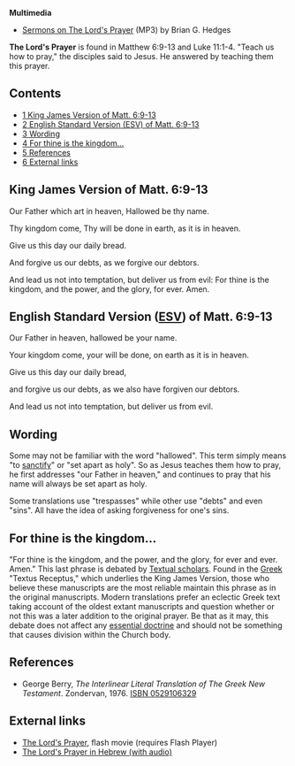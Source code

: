 **Multimedia**

-   [Sermons on The Lord's Prayer](http://www.fulkersonpark.com/audio/by/series/the_lord_s_prayer_learning_from_jesus_how_to_pray)
    (MP3) by Brian G. Hedges

**The Lord's Prayer** is found in Matthew 6:9-13 and Luke 11:1-4.
"Teach us how to pray," the disciples said to Jesus. He answered by
teaching them this prayer.

## Contents

-   [1 King James Version of Matt. 6:9-13](#King_James_Version_of_Matt._6:9-13)
-   [2 English Standard Version (ESV) of Matt. 6:9-13](#English_Standard_Version_.28ESV.29_of_Matt._6:9-13)
-   [3 Wording](#Wording)
-   [4 For thine is the kingdom...](#For_thine_is_the_kingdom...)
-   [5 References](#References)
-   [6 External links](#External_links)

## King James Version of Matt. 6:9-13

Our Father which art in heaven, Hallowed be thy name.

Thy kingdom come, Thy will be done in earth, as it is in heaven.

Give us this day our daily bread.

And forgive us our debts, as we forgive our debtors.

And lead us not into temptation, but deliver us from evil: For
thine is the kingdom, and the power, and the glory, for ever.
Amen.

## English Standard Version ([ESV](ESV "ESV")) of Matt. 6:9-13

Our Father in heaven, hallowed be your name.

Your kingdom come, your will be done, on earth as it is in heaven.

Give us this day our daily bread,

and forgive us our debts, as we also have forgiven our debtors.

And lead us not into temptation, but deliver us from evil.

## Wording

Some may not be familiar with the word "hallowed". This term simply
means "to [sanctify](Sanctification "Sanctification")" or "set
apart as holy". So as Jesus teaches them how to pray, he first
addresses "our Father in heaven," and continues to pray that his
name will always be set apart as holy.

Some translations use "trespasses" while other use "debts" and even
"sins". All have the idea of asking forgiveness for one's sins.

## For thine is the kingdom...

"For thine is the kingdom, and the power, and the glory, for ever
and ever. Amen." This last phrase is debated by
[Textual scholars](Biblical_criticism "Biblical criticism"). Found
in the [Greek](Greek "Greek") "Textus Receptus," which underlies
the King James Version, those who believe these manuscripts are the
most reliable maintain this phrase as in the original manuscripts.
Modern translations prefer an eclectic Greek text taking account of
the oldest extant manuscripts and question whether or not this was
a later addition to the original prayer. Be that as it may, this
debate does not affect any
[essential doctrine](Essential_doctrine "Essential doctrine") and
should not be something that causes division within the Church
body.

## References

-   George Berry,
    *The Interlinear Literal Translation of The Greek New Testament*.
    Zondervan, 1976.
    [ISBN 0529106329](http://www.theopedia.com/Special:BookSources/0529106329)

## External links

-   [The Lord's Prayer](http://www.interviewwithgod.com/playprayer.htm),
    flash movie (requires Flash Player)
-   [The Lord's Prayer in Hebrew (with audio)](http://hebrew4christians.com/Prayers/The_Lord_s_Prayer_1/the_lord_s_prayer_1.html)



